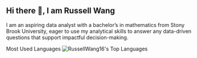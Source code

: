 ## Hi there 👋, I am Russell Wang
I am an aspiring data analyst with a bachelor’s in mathematics from Stony Brook University, eager to use my analytical skills to answer any data-driven questions that support impactful decision-making.

Most Used Languages
![RussellWang16's Top Languages](https://github-readme-stats.vercel.app/api/top-langs/?username=RussellWang16&theme=dark&show_icons=true&hide_border=true&layout=compact)
<!--
**RussellWang16/RussellWang16** is a ✨ _special_ ✨ repository because its `README.md` (this file) appears on your GitHub profile.

Here are some ideas to get you started:

- 🔭 I’m currently working on ...
- 🌱 I’m currently learning ...
- 👯 I’m looking to collaborate on ...
- 🤔 I’m looking for help with ...
- 💬 Ask me about ...
- 📫 How to reach me: ...
- 😄 Pronouns: ...
- ⚡ Fun fact: ...
-->
